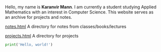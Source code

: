 Hello, my name is **Karanvir Mann**. I am currently a student studying Applied Mathematics with an interest in Computer Science. This website serves as an archive for projects and notes. 

[notes.html](#1-Notes)
A directory for notes from classes/books/lectures

[projects.html](#1-Projects)
A directory for projects 

```python
print('Hello, world!')
```




